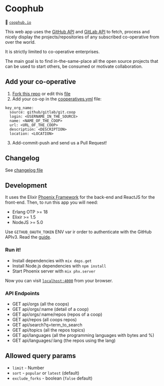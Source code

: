 # Coophub

:link: [`coophub.io`](http://coophub.io)

This web app uses the [GitHub API](https://developer.github.com/v3/) and [GitLab API](https://docs.gitlab.com/ee/api/README.html) to fetch, process and nicely display the projects/repositories of any subscribed co-operative from over the world.

It is strictly limited to co-operative enterprises.

The main goal is to find in-the-same-place all the open source projects that can be used to start others, be consumed or motivate collaboration.

## Add your co-operative
1. [Fork this repo](https://github.com/fiqus/coophub/fork) or edit this [file](https://github.com/fiqus/coophub/edit/master/cooperatives.yml)
2. Add your co-op in the [cooperatives.yml](https://github.com/fiqus/coophub/blob/master/cooperatives.yml) file:
```
key_org_name:
  source: github/gitlab/git.coop
  login: <USERNAME_IN_THE_SOURCE>
  name: <NAME_OF_THE_COOP>
  url: <URL_OF_THE_COOP>
  description: <DESCRIPTION>
  location: <LOCATION>
```
3. Add-commit-push and send us a Pull Request!

## Changelog
See [changelog file](CHANGELOG.md)

## Development
It uses the Elixir [Phoenix Framework](https://phoenixframework.org/) for the back-end and ReactJS for the front-end.
Then, to run this app you will need:
- Erlang OTP >= 18
- Elixir >= 1.5
- NodeJS >= 5.0

Use `GITHUB_OAUTH_TOKEN` ENV var ir order to authenticate with the GitHub APIv3. Read the [guide](https://developer.github.com/v3/guides/getting-started/#oauth).

### Run it!
- Install dependencies with `mix deps.get`
- Install Node.js dependencies with `npm install`
- Start Phoenix server with `mix phx.server`

Now you can visit [`localhost:4000`](http://localhost:4000) from your browser.

### API Endpoints
- GET api/orgs (all the coops)
- GET api/orgs/:name (detail of a coop)
- GET api/orgs/:name/repos (repos of a coop)
- GET api/repos (all coops repos)
- GET api/search?q=term_to_search
- GET api/topics (all the repos topics)
- GET api/languages (all the programming languages with bytes and %)
- GET api/languages/:lang (the repos using the lang)

## Allowed query params
- `limit` - Number
- `sort` - `popular` or `latest` (default)
- `exclude_forks` - boolean (`false` default)

